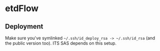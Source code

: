 # etdFlow

## Deployment

Make sure you've symlinked `~/.ssh/id_deploy_rsa -> ~/.ssh/id_rsa` (and the public version too). ITS SAS depends on 
 this setup.